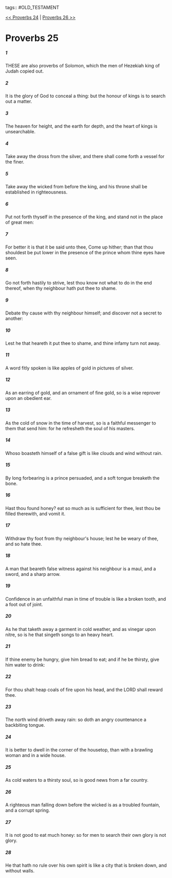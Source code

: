 tags:: #OLD_TESTAMENT

[<< Proverbs 24](OLD_TESTAMENT/20_Proverbs/Proverbs_24.md) | [Proverbs 26 >>](OLD_TESTAMENT/20_Proverbs/Proverbs_26.md)

# Proverbs 25

##### 1

THESE are also proverbs of Solomon, which the men of Hezekiah king of Judah copied out.

##### 2

It is the glory of God to conceal a thing: but the honour of kings is to search out a matter.

##### 3

The heaven for height, and the earth for depth, and the heart of kings is unsearchable.

##### 4

Take away the dross from the silver, and there shall come forth a vessel for the finer.

##### 5

Take away the wicked from before the king, and his throne shall be established in righteousness.

##### 6

Put not forth thyself in the presence of the king, and stand not in the place of great men:

##### 7

For better it is that it be said unto thee, Come up hither; than that thou shouldest be put lower in the presence of the prince whom thine eyes have seen.

##### 8

Go not forth hastily to strive, lest thou know not what to do in the end thereof, when thy neighbour hath put thee to shame.

##### 9

Debate thy cause with thy neighbour himself; and discover not a secret to another:

##### 10

Lest he that heareth it put thee to shame, and thine infamy turn not away.

##### 11

A word fitly spoken is like apples of gold in pictures of silver.

##### 12

As an earring of gold, and an ornament of fine gold, so is a wise reprover upon an obedient ear.

##### 13

As the cold of snow in the time of harvest, so is a faithful messenger to them that send him: for he refresheth the soul of his masters.

##### 14

Whoso boasteth himself of a false gift is like clouds and wind without rain.

##### 15

By long forbearing is a prince persuaded, and a soft tongue breaketh the bone.

##### 16

Hast thou found honey? eat so much as is sufficient for thee, lest thou be filled therewith, and vomit it.

##### 17

Withdraw thy foot from thy neighbour's house; lest he be weary of thee, and so hate thee.

##### 18

A man that beareth false witness against his neighbour is a maul, and a sword, and a sharp arrow.

##### 19

Confidence in an unfaithful man in time of trouble is like a broken tooth, and a foot out of joint.

##### 20

As he that taketh away a garment in cold weather, and as vinegar upon nitre, so is he that singeth songs to an heavy heart.

##### 21

If thine enemy be hungry, give him bread to eat; and if he be thirsty, give him water to drink:

##### 22

For thou shalt heap coals of fire upon his head, and the LORD shall reward thee.

##### 23

The north wind driveth away rain: so doth an angry countenance a backbiting tongue.

##### 24

It is better to dwell in the corner of the housetop, than with a brawling woman and in a wide house.

##### 25

As cold waters to a thirsty soul, so is good news from a far country.

##### 26

A righteous man falling down before the wicked is as a troubled fountain, and a corrupt spring.

##### 27

It is not good to eat much honey: so for men to search their own glory is not glory.

##### 28

He that hath no rule over his own spirit is like a city that is broken down, and without walls.
